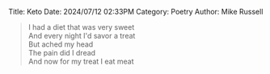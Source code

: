Title: Keto
Date: 2024/07/12 02:33PM
Category: Poetry
Author: Mike Russell

> I had a diet that was very sweet<br>
> And every night I'd savor a treat<br>
> But ached my head<br>
> The pain did I dread<br>
> And now for my treat I eat meat
